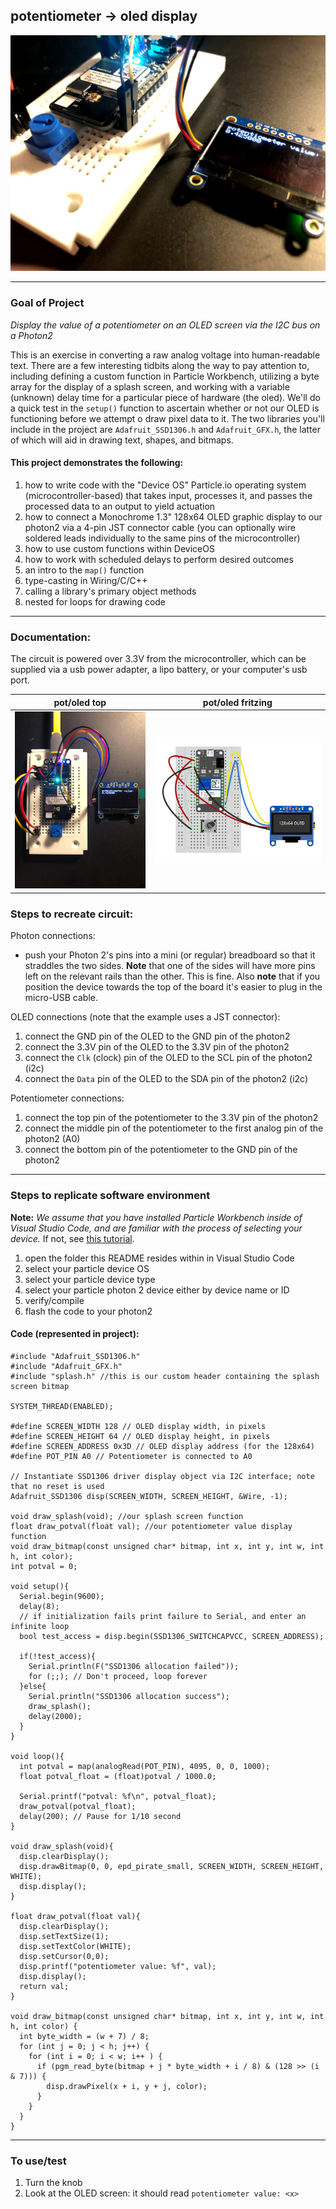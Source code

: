 ## potentiometer -> oled display

![pot -> oled](pot_to_oled01.JPG)

---

### Goal of Project 

*Display the value of a potentiometer on an OLED screen via the I2C bus on a Photon2*

This is an exercise in converting a raw analog voltage into human-readable text.  There are a few interesting tidbits along the way to pay attention to, including defining a custom function in Particle Workbench, utilizing a byte array for the display of a splash screen, and working with a variable (unknown) delay time for a particular piece of hardware (the oled).  We'll do a quick test in the `setup()` function to ascertain whether or not our OLED is functioning before we attempt o draw pixel data to it.  The two libraries you'll include in the project are `Adafruit_SSD1306.h` and `Adafruit_GFX.h`, the latter of which will aid in drawing text, shapes, and bitmaps.

#### This project demonstrates the following:

1. how to write code with the "Device OS" Particle.io operating system (microcontroller-based) that takes input, processes it, and passes the processed data to an output to yield actuation
1. how to connect a Monochrome 1.3" 128x64 OLED graphic display to our photon2 via a 4-pin JST connector cable (you can optionally wire soldered leads individually to the same pins of the microcontroller)  
1. how to use custom functions within DeviceOS
1. how to work with scheduled delays to perform desired outcomes
1. an intro to the `map()` function
1. type-casting in Wiring/C/C++
1. calling a library's primary object methods
1. nested for loops for drawing code

---

### Documentation: 

The circuit is powered over 3.3V from the microcontroller, which can be supplied via a usb power adapter, a lipo battery, or your computer's usb port.

pot/oled top | pot/oled fritzing
---|---
![pot/oled top](pot_to_oled02.jpg) | ![pot/oled fritzing](potentiometer_oled.png)

### Steps to recreate circuit:

Photon connections:

- push your Photon 2's pins into a mini (or regular) breadboard so that it straddles the two sides.  **Note** that one of the sides will have more pins left on the relevant rails than the other.  This is fine.  Also **note** that if you position the device towards the top of the board it's easier to plug in the micro-USB cable.  

OLED connections (note that the example uses a JST connector): 

1. connect the GND pin of the OLED to the GND pin of the photon2
1. connect the 3.3V pin of the OLED to the 3.3V pin of the photon2
1. connect the `Clk` (clock) pin of the OLED to the SCL pin of the photon2 (i2c) 
1. connect the `Data` pin of the OLED to the SDA pin of the photon2 (i2c)

Potentiometer connections:

1. connect the top pin of the potentiometer to the 3.3V pin of the photon2
1. connect the middle pin of the potentiometer to the first analog pin of the photon2 (A0)
1. connect the bottom pin of the potentiometer to the GND pin of the photon2

---

### Steps to replicate software environment

**Note:** *We assume that you have installed Particle Workbench inside of Visual Studio Code, and are familiar with the process of selecting your device.*  If not, see [this tutorial](https://github.com/Berkeley-MDes/tdf-fa23-equilet/blob/main/_pw_tutorial/_readme.md).

1. open the folder this README resides within in Visual Studio Code
1. select your particle device OS
1. select your particle device type
1. select your particle photon 2 device either by device name or ID
1. verify/compile
1. flash the code to your photon2 

#### Code (represented in project):

```
#include "Adafruit_SSD1306.h"
#include "Adafruit_GFX.h"
#include "splash.h" //this is our custom header containing the splash screen bitmap

SYSTEM_THREAD(ENABLED);

#define SCREEN_WIDTH 128 // OLED display width, in pixels
#define SCREEN_HEIGHT 64 // OLED display height, in pixels
#define SCREEN_ADDRESS 0x3D // OLED display address (for the 128x64)
#define POT_PIN A0 // Potentiometer is connected to A0

// Instantiate SSD1306 driver display object via I2C interface; note that no reset is used
Adafruit_SSD1306 disp(SCREEN_WIDTH, SCREEN_HEIGHT, &Wire, -1);

void draw_splash(void); //our splash screen function
float draw_potval(float val); //our potentiometer value display function
void draw_bitmap(const unsigned char* bitmap, int x, int y, int w, int h, int color);
int potval = 0;

void setup(){
  Serial.begin(9600);
  delay(8); 
  // if initialization fails print failure to Serial, and enter an infinite loop
  bool test_access = disp.begin(SSD1306_SWITCHCAPVCC, SCREEN_ADDRESS);

  if(!test_access){
    Serial.println(F("SSD1306 allocation failed"));
    for (;;); // Don't proceed, loop forever
  }else{
    Serial.println("SSD1306 allocation success");
    draw_splash();
    delay(2000);
  }
}

void loop(){
  int potval = map(analogRead(POT_PIN), 4095, 0, 0, 1000);
  float potval_float = (float)potval / 1000.0;

  Serial.printf("potval: %f\n", potval_float);
  draw_potval(potval_float);
  delay(200); // Pause for 1/10 second
}

void draw_splash(void){
  disp.clearDisplay();
  disp.drawBitmap(0, 0, epd_pirate_small, SCREEN_WIDTH, SCREEN_HEIGHT, WHITE);
  disp.display();
}

float draw_potval(float val){
  disp.clearDisplay();
  disp.setTextSize(1);
  disp.setTextColor(WHITE);
  disp.setCursor(0,0);
  disp.printf("potentiometer value: %f", val);
  disp.display();
  return val;
}

void draw_bitmap(const unsigned char* bitmap, int x, int y, int w, int h, int color) {
  int byte_width = (w + 7) / 8;
  for (int j = 0; j < h; j++) {
    for (int i = 0; i < w; i++ ) {
      if (pgm_read_byte(bitmap + j * byte_width + i / 8) & (128 >> (i & 7))) {
        disp.drawPixel(x + i, y + j, color);
      }
    }
  }
}
```

---

### To use/test

1. Turn the knob
1. Look at the OLED screen:  it should read `potentiometer value: <x>`
